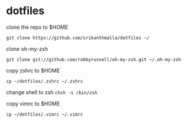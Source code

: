 # dotfiles
clone the repo to $HOME

``git clone https://github.com/srikanthmalla/dotfiles ~/``

clone oh-my-zsh

``git clone git://github.com/robbyrussell/oh-my-zsh.git ~/.oh-my-zsh``

copy zshrc to $HOME

``cp ~/dotfiles/.zshrc ~/.zshrc``

change shell to zsh
``chsh -s /bin/zsh``

copy vimrc to $HOME

``cp ~/dotfiles/.vimrc ~/.vimrc``
